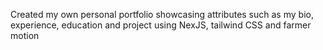 Created my own personal portfolio showcasing attributes such as my bio, experience, education and project using NexJS, tailwind CSS and farmer motion
